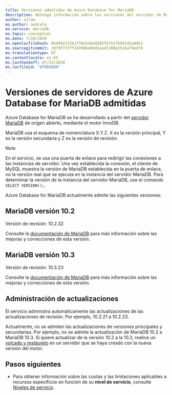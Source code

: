 ```yaml
---
title: Versiones admitidas de Azure Database for MariaDB
description: Obtenga información sobre las versiones del servidor de MariaDB que se admiten en el servicio Azure Database for MariaDB.
author: ajlam
ms.author: andrela
ms.service: mariadb
ms.topic: conceptual
ms.date: 7/20/2020
ms.openlocfilehash: 0b495bf21b1f78e5e6a9285f67e1769d2d2a0db1
ms.sourcegitcommit: 3d79f737ff34708b48dd2ae45100e2516af9ed78
ms.translationtype: HT
ms.contentlocale: es-ES
ms.lasthandoff: 07/23/2020
ms.locfileid: "87065689"
---
```

# <a name="supported-azure-database-for-mariadb-server-versions"></a>Versiones de servidores de Azure Database for MariaDB admitidas

Azure Database for MariaDB se ha desarrollado a partir del [servidor MariaDB](https://downloads.mariadb.org/) de origen abierto, mediante el motor InnoDB.

MariaDB usa el esquema de nomenclatura X.Y.Z. X es la versión principal, Y es la versión secundaria y Z es la versión de revisión.

> [!NOTE]
> En el servicio, se usa una puerta de enlace para redirigir las conexiones a las instancias de servidor. Una vez establecida la conexión, el cliente de MySQL muestra la versión de MariaDB establecida en la puerta de enlace, no la versión real que se ejecuta en la instancia del servidor MariaDB. Para determinar la versión de la instancia del servidor MariaDB, use el comando `SELECT VERSION();`.

Azure Database for MariaDB actualmente admite las siguientes versiones:

## <a name="mariadb-version-102"></a>MariaDB versión 10.2

Versión de revisión: 10.2.32

Consulte la [documentación de MariaDB](https://mariadb.com/kb/en/mariadb-10232-release-notes/) para más información sobre las mejoras y correcciones de esta versión.

## <a name="mariadb-version-103"></a>MariaDB versión 10.3

Versión de revisión: 10.3.23

Consulte la [documentación de MariaDB](https://mariadb.com/kb/en/mariadb-10323-release-notes/) para más información sobre las mejoras y correcciones de esta versión.

## <a name="managing-updates-and-upgrades"></a>Administración de actualizaciones
El servicio administra automáticamente las actualizaciones de las actualizaciones de revisión. Por ejemplo, 10.2.21 a 10.2.23.  

Actualmente, no se admiten las actualizaciones de versiones principales y secundarias. Por ejemplo, no se admite la actualización de MariaDB 10.2 a MariaDB 10.3. Si quiere actualizar de la versión 10.2 a la 10.3, realice un [volcado y restáurelo](./howto-migrate-dump-restore.md) en un servidor que se haya creado con la nueva versión del motor.

## <a name="next-steps"></a>Pasos siguientes

- Para obtener información sobre las cuotas y las limitaciones aplicables a recursos específicos en función de su **nivel de servicio**, consulte [Niveles de servicio](./concepts-pricing-tiers.md).
